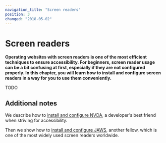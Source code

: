 ```yaml
---
navigation_title: "Screen readers"
position: 3
changed: "2018-05-02"
---
```


# Screen readers

**Operating websites with screen readers is one of the most efficient techniques to ensure accessibility. For beginners, screen reader usage can be a bit confusing at first, especially if they are not configured properly. In this chapter, you will learn how to install and configure screen readers in a way for you to use them conveniently.**

TODO

## Additional notes

We describe how to [install and configure NVDA](/setup/screen-readers/nvda), a developer's best friend when striving for accessibility.

Then we show how to [install and configure JAWS](/setup/screen-readers/jaws), another fellow, which is one of the most widely used screen readers worldwide.